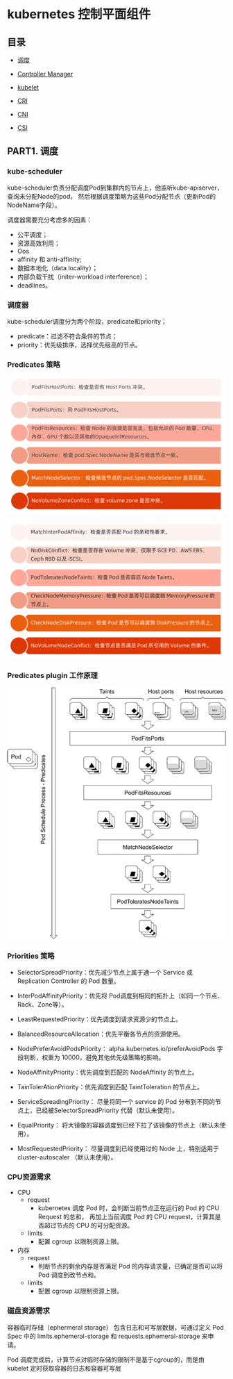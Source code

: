 # kubernetes 控制平面组件

## 目录

* <a href="#P1">调度</a>

* <a href="#P2">Controller Manager</a>

* <a href="#P3">kubelet</a>

* <a href="#P4">CRI</a>

* <a href="#P5">CNI</a>

* <a href="#P6">CSI</a>

  



<a name="P1"></a>

## PART1. 调度

### kube-scheduler

kube-scheduler负责分配调度Pod到集群内的节点上，他监听kube-apiserver，查询未分配Node的pod， 然后根据调度策略为这些Pod分配节点（更新Pod的NodeName字段）。

调度器需要充分考虑多的因素：

* 公平调度；
* 资源高效利用；
* Oos
* affinity 和 anti-affinity;
* 数据本地化（data locality）；
* 内部负载干扰（initer-workload interference）；
* deadlines。



### 调度器

kube-scheduler调度分为两个阶段，predicate和priority；

* predicate：过滤不符合条件的节点；
* priority：优先级排序，选择优先级高的节点。



### Predicates 策略

![image-20220218182633909](images/image-20220218182633909.png)

![image-20220218182445733](images/image-20220218182445733.png)



### Predicates plugin 工作原理

![image-20220218182814482](images/image-20220218182814482.png)



### Priorities 策略

* SelectorSpreadPriority：优先减少节点上属于通一个 Service 或 Replication Controller 的 Pod 数量。

* InterPodAffinityPriority：优先将 Pod调度到相同的拓扑上（如同一个节点、Rack、Zone等）。
* LeastRequestedPriority：优先调度到请求资源少的节点上。
* BalancedResourceAllocation：优先平衡各节点的资源使用。
* NodePreferAvoidPodsPriority： alpha.kubernetes.io/preferAvoidPods 字段判断，权重为 10000，避免其他优先级策略的影响。
* NodeAffinityPriority：优先调度到匹配的 NodeAffinity 的节点上。
* TainTolerAtionPriority：优先调度到匹配 TaintToleration 的节点上。
* ServiceSpreadingPriority： 尽量将同一个 service 的 Pod 分布到不同的节点上，已经被SelectorSpreadPriority 代替（默认未使用）。
* EqualPriority： 将大镜像的容器调度到已经下拉了该镜像的节点上（默认未使用）。
* MostRequestedPriority： 尽量调度到已经使用过的 Node 上，特别适用于 cluster-autoscaler （默认未使用）。

### CPU资源需求

* CPU
  * request
    * kubernetes 调度 Pod 时，会判断当前节点正在运行的 Pod 的 CPU Request 的总和， 再加上当前调度 Pod 的 CPU request，计算其是否超过节点的 CPU 的可分配资源。
  * limits
    * 配置 cgroup 以限制资源上限。
* 内存
  * request
    * 判断节点的剩余内存是否满足 Pod 的内存请求量，已确定是否可以将 Pod 调度到改节点和。
  * limits
    * 配置 cgroup 以限制资源上限。



### 磁盘资源需求

容器临时存储（ephermeral storage） 包含日志和可写层数据，可通过定义 Pod Spec 中的 limits.ephemeral-storage 和 requests.ephemeral-storage 来申请。

Pod 调度完成后，计算节点对临时存储的限制不是基于cgroup的，而是由 kubelet 定时获取容器的日志和容器可写层
